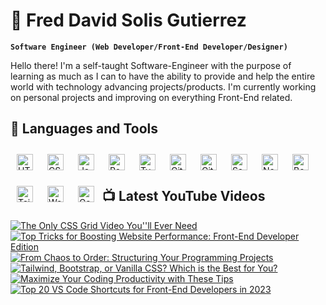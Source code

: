 # 🌌 Fred David Solis Gutierrez

**`Software Engineer (Web Developer/Front-End Developer/Designer)`**

Hello there! I'm a self-taught Software-Engineer with the purpose of learning as much as I can to have the ability to provide and help the entire world with technology advancing projects/products. I'm currently working on personal projects and improving on everything Front-End related.

<h2>🧰 Languages and Tools</h2>

<img align="left" alt="HTML" width="26px" style="padding:10px; margin-bottom:5px;" src="https://cdn.jsdelivr.net/gh/devicons/devicon/icons/html5/html5-plain.svg" />
<img align="left" alt="CSS" width="26px" style="padding:10px; margin-bottom:5px;" src="https://cdn.jsdelivr.net/gh/devicons/devicon/icons/css3/css3-plain.svg" />
<img align="left" alt="JavaScript" width="26px" style="padding:10px; margin-bottom:5px;" src="https://cdn.jsdelivr.net/gh/devicons/devicon/icons/javascript/javascript-plain.svg" />
<img align="left" alt="React" width="26px" style="padding:10px; margin-bottom:5px;" src="https://cdn.jsdelivr.net/gh/devicons/devicon/icons/react/react-original.svg" />
<img align="left" alt="TypeScript" width="26px" style="padding:10px; margin-bottom:5px;" src="https://cdn.jsdelivr.net/gh/devicons/devicon/icons/typescript/typescript-plain.svg" />
<img align="left" alt="Git" width="26px" style="padding:10px; margin-bottom:5px;" src="https://cdn.jsdelivr.net/gh/devicons/devicon/icons/git/git-original.svg" />
<img align="left" alt="GitHub" width="26px" style="padding:10px; margin-bottom:5px;" src="https://cdn.jsdelivr.net/gh/devicons/devicon/icons/github/github-original.svg" />
<img align="left" alt="Sass" width="26px" style="padding:10px; margin-bottom:5px;" src="https://cdn.jsdelivr.net/gh/devicons/devicon/icons/sass/sass-original.svg" />
<img align="left" alt="NodeJS" width="26px" style="padding:10px; margin-bottom:5px;" src="https://cdn.jsdelivr.net/gh/devicons/devicon/icons/nodejs/nodejs-original.svg" />
<img align="left" alt="Bootstrap" width="26px" style="padding:10px; margin-bottom:5px;" src="https://cdn.jsdelivr.net/gh/devicons/devicon/icons/bootstrap/bootstrap-plain.svg" />
<img align="left" alt="Tailwind" width="26px" style="padding:10px; margin-bottom:5px;" src="https://cdn.jsdelivr.net/gh/devicons/devicon/icons/tailwindcss/tailwindcss-plain.svg" />
<img align="left" alt="WordPress" width="26px" style="padding:10px; margin-bottom:5px;" src="https://cdn.jsdelivr.net/gh/devicons/devicon/icons/wordpress/wordpress-plain.svg" />
<img align="left" alt="Gatsby" width="26px" style="padding:10px; margin-bottom:5px;" src="https://cdn.jsdelivr.net/gh/devicons/devicon/icons/gatsby/gatsby-plain.svg" />
<br />
<br />

<h2>📺 Latest YouTube Videos</h2>

<!-- BEGIN YOUTUBE-CARDS -->

[![The Only CSS Grid Video You''ll Ever Need](https://ytcards.demolab.com/?id=adsEUM6xGvI&title=The+Only+CSS+Grid+Video+You%27ll+Ever+Need&lang=en&timestamp=1679785202&background_color=%230d1117&title_color=%23ffffff&stats_color=%23dedede&width=250 "The Only CSS Grid Video You''ll Ever Need")](https://www.youtube.com/watch?v=adsEUM6xGvI) [![Top Tricks for Boosting Website Performance: Front-End Developer Edition](https://ytcards.demolab.com/?id=x99LVbOTgt4&title=Top+Tricks+for+Boosting+Website+Performance%3A+Front-End+Developer+Edition&lang=en&timestamp=1679374819&background_color=%230d1117&title_color=%23ffffff&stats_color=%23dedede&width=250 "Top Tricks for Boosting Website Performance: Front-End Developer Edition")](https://www.youtube.com/watch?v=x99LVbOTgt4) [![From Chaos to Order: Structuring Your Programming Projects](https://ytcards.demolab.com/?id=djPrljZsVxc&title=From+Chaos+to+Order%3A+Structuring+Your+Programming+Projects&lang=en&timestamp=1678590017&background_color=%230d1117&title_color=%23ffffff&stats_color=%23dedede&width=250 "From Chaos to Order: Structuring Your Programming Projects")](https://www.youtube.com/watch?v=djPrljZsVxc) [![Tailwind, Bootstrap, or Vanilla CSS? Which is the Best for You?](https://ytcards.demolab.com/?id=Un2IZMjCf2k&title=Tailwind%2C+Bootstrap%2C+or+Vanilla+CSS%3F+Which+is+the+Best+for+You%3F&lang=en&timestamp=1678250247&background_color=%230d1117&title_color=%23ffffff&stats_color=%23dedede&width=250 "Tailwind, Bootstrap, or Vanilla CSS? Which is the Best for You?")](https://www.youtube.com/watch?v=Un2IZMjCf2k) [![Maximize Your Coding Productivity with These Tips](https://ytcards.demolab.com/?id=Ux1KzAQDIdg&title=Maximize+Your+Coding+Productivity+with+These+Tips&lang=en&timestamp=1677718811&background_color=%230d1117&title_color=%23ffffff&stats_color=%23dedede&width=250 "Maximize Your Coding Productivity with These Tips")](https://www.youtube.com/watch?v=Ux1KzAQDIdg) [![Top 20 VS Code Shortcuts for Front-End Developers in 2023](https://ytcards.demolab.com/?id=ZcLWi3WPJpA&title=Top+20+VS+Code+Shortcuts+for+Front-End+Developers+in+2023&lang=en&timestamp=1677283215&background_color=%230d1117&title_color=%23ffffff&stats_color=%23dedede&width=250 "Top 20 VS Code Shortcuts for Front-End Developers in 2023")](https://www.youtube.com/watch?v=ZcLWi3WPJpA)

<!-- END YOUTUBE-CARDS -->

<!-- #

### Connect with me:

[![website](./img/globe-light.svg)](https://codestackr.com#gh-light-mode-only)
[![website](./img/globe-dark.svg)](https://codestackr.com#gh-dark-mode-only)
&nbsp;&nbsp;
[![website](./img/youtube-light.svg)](https://youtube.com/codestackr#gh-light-mode-only)
[![website](./img/youtube-dark.svg)](https://youtube.com/codestackr#gh-dark-mode-only)
&nbsp;&nbsp;
[![website](./img/twitter-light.svg)](https://twitter.com/codestackr#gh-light-mode-only)
[![website](./img/twitter-dark.svg)](https://twitter.com/codestackr#gh-dark-mode-only)
&nbsp;&nbsp;
[![website](./img/linkedin-light.svg)](https://linkedin.com/in/codeSTACKr#gh-light-mode-only)
[![website](./img/linkedin-dark.svg)](https://linkedin.com/in/codeSTACKr#gh-dark-mode-only)
&nbsp;&nbsp;
[![website](./img/instagram-light.svg)](https://instagram.com/codeSTACKr#gh-light-mode-only)
[![website](./img/instagram-dark.svg)](https://instagram.com/codeSTACKr#gh-dark-mode-only) -->

<!--   You can visit my personal portfolio at: [Fred David Solis Gutierrez](https://freddavidsolisgutierrez.netlify.app/)

  # 📬 Get in touch
  - [LinkedIn](https://www.linkedin.com/in/freddavidsolisgutierrez/)
  - [Email](fredsg222@gmail.com) -->
